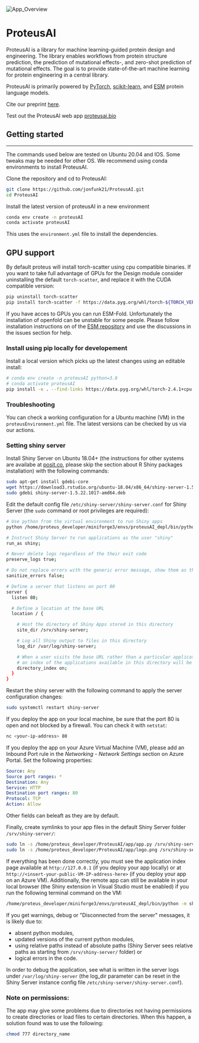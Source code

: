 
![App_Overview](https://github.com/user-attachments/assets/6a11e863-a45e-47d3-903d-8fb5bc260cd2)



# ProteusAI
ProteusAI is a library for machine learning-guided protein design and engineering. 
The library enables workflows from protein structure prediction, the prediction of 
mutational effects-, and zero-shot prediction of mutational effects.
The goal is to provide state-of-the-art machine learning for protein engineering in a central library.

ProteusAI is primarily powered by [PyTorch](https://pytorch.org/get-started/locally/), 
[scikit-learn](https://scikit-learn.org/stable/), 
and [ESM](https://github.com/facebookresearch/esm) protein language models. 

Cite our preprint [here](https://www.biorxiv.org/content/10.1101/2024.10.01.616114v1). 


Test out the ProteusAI web app [proteusai.bio](http://proteusai.bio/)

## Getting started

----
The commands used below are tested on Ubuntu 20.04 and IOS. Some tweaks may be needed for other OS.
We recommend using conda environments to install ProteusAI.


Clone the repository and cd to ProteusAI:
```bash
git clone https://github.com/jonfunk21/ProteusAI.git
cd ProteusAI 
```

Install the latest version of proteusAI in a new environment
```bash
conda env create -n proteusAI
conda activate proteusAI
```

This uses the `environment.yml` file to install the dependencies.

## GPU support
By default proteus will install torch-scatter using cpu compatible binaries.
If you want to take full advantage of GPUs for the Design module consider
uninstalling the default `torch-scatter`, and replace it with the CUDA 
compatible version:

```bash
pip uninstall torch-scatter
pip install torch-scatter -f https://data.pyg.org/whl/torch-${TORCH_VERSION}+cuda.html
```

If you have acces to GPUs you can run ESM-Fold. Unfortunately the installation of 
openfold can be unstable for some people. Please follow installation instructions
on of the [ESM repository](https://github.com/facebookresearch/esm) and use 
the discussions in the issues section for help.

### Install using pip locally for developement

Install a local version which picks up the latest changes using an editable install:

```bash
# conda env create -n proteusAI python=3.8
# conda activate proteusAI
pip install -e . --find-links https://data.pyg.org/whl/torch-2.4.1+cpu.html
```

### Troubleshooting
You can check a working configuration for a Ubuntu machine (VM) 
in the `proteusEnvironment.yml` file. The latest versions can be checked by us via
our actions.

### Setting shiny server

Install Shiny Server on Ubuntu 18.04+ (the instructions for other systems are availabe at <a href="https://posit.co/download/shiny-server/?_gl=1*1mdig69*_ga*MTQ1ODYyNTEzMC4xNzE5ODQwMDQy*_ga_8QJS108GF1*MTcxOTg0Mzg4MC4yLjEuMTcxOTg0Mzg4My4wLjAuMA..*_ga_2C0WZ1JHG0*MTcxOTg0Mzg4MC4yLjEuMTcxOTg0Mzg4My4wLjAuMA.." target="_blank">posit.co</a>, please skip the section about R Shiny packages installation) with the following commands:
```bash
sudo apt-get install gdebi-core
wget https://download3.rstudio.org/ubuntu-18.04/x86_64/shiny-server-1.5.22.1017-amd64.deb
sudo gdebi shiny-server-1.5.22.1017-amd64.deb
```

Edit the default config file `/etc/shiny-server/shiny-server.conf` for Shiny Server (the `sudo` command or root privileges are required):
```bash
# Use python from the virtual environment to run Shiny apps
python /home/proteus_developer/miniforge3/envs/proteusAI_depl/bin/python;

# Instruct Shiny Server to run applications as the user "shiny"
run_as shiny;

# Never delete logs regardless of the their exit code
preserve_logs true;

# Do not replace errors with the generic error message, show them as they are
sanitize_errors false;

# Define a server that listens on port 80
server {
  listen 80;

  # Define a location at the base URL
  location / {

    # Host the directory of Shiny Apps stored in this directory
    site_dir /srv/shiny-server;

    # Log all Shiny output to files in this directory
    log_dir /var/log/shiny-server;

    # When a user visits the base URL rather than a particular application,
    # an index of the applications available in this directory will be shown.
    directory_index on;
  }
}
```
Restart the shiny server with the following command to apply the server configuration changes:
```bash
sudo systemctl restart shiny-server
```
If you deploy the app on your local machine, be sure that the port 80 is open and not blocked by a firewall. You can check it with `netstat`:
```bash
nc <your-ip-address> 80
```
If you deploy the app on your Azure Virtual Machine (VM), please add an Inbound Port rule in the <i>Networking - Network Settings</i> section on Azure Portal. Set the following properties:
```yaml
Source: Any
Source port ranges: *
Destination: Any
Service: HTTP
Destination port ranges: 80
Protocol: TCP
Action: Allow
```
Other fields can beleaft as they are by default.

Finally, create symlinks to your app files in the default Shiny Server folder `/srv/shiny-server/`:

```bash
sudo ln -s /home/proteus_developer/ProteusAI/app/app.py /srv/shiny-server/app.py
sudo ln -s /home/proteus_developer/ProteusAI/app/logo.png /srv/shiny-server/logo.png
```
If everything has been done correctly, you must see the application index page available at `http://127.0.0.1` (if you deploy your app locally) or at `http://<insert-your-public-VM-IP-address-here>` (if you deploy your app on an Azure VM). Additionally, the remote app can still be available in your local browser (the Shiny extension in Visual Studio must be enabled) if you run the following terminal command on the VM:
```bash
/home/proteus_developer/miniforge3/envs/proteusAI_depl/bin/python -m shiny run --port 33015 --reload --autoreload-port 43613 /home/proteus_developer/ProteusAI/app/app.py
```
If you get warnings, debug or "Disconnected from the server" messages, it is likely due to: 
- absent python modules,
- updated versions of the current python modules, 
- using relative paths instead of absolute paths (Shiny Server sees relative paths as starting from `/srv/shiny-server/` folder) 
or 
- logical errors in the code. 

In order to debug the application, see what is written in the server logs under `/var/log/shiny-server` (the log_dir parameter can be reset in the Shiny Server instance config file `/etc/shiny-server/shiny-server.conf`).

### Note on permissions:
The app may give some problems due to directories not having permissions to create directories or load files to certain directories. When this happen, a solution found was to use  the following:

```bash
chmod 777 directory_name
```


